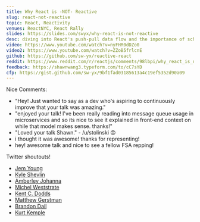 ```yaml
---
title: Why React is -NOT- Reactive
slug: react-not-reactive
topic: React, Reactivity
venues: ReactNYC, React Rally
slides: https://slides.com/swyx/why-react-is-not-reactive
desc: diving into React's push-pull data flow and the importance of scheduling in React
video: https://www.youtube.com/watch?v=nyFHR0dDZo0
video2: https://www.youtube.com/watch?v=ZZoB5frlcnE
github: https://github.com/sw-yx/reactive-react
reddit: https://www.reddit.com/r/reactjs/comments/98lbpi/why_react_is_not_reactive_react_rally_2018/
feedback: https://shawnwang3.typeform.com/to/cC7sYD
cfp: https://gist.github.com/sw-yx/9bf1fad03185613a4c19ef5352d90a09
---
```


Nice Comments:

- "Hey! Just wanted to say as a dev who's aspiring to continuously improve that your talk was amazing."
- "enjoyed your talk! I've been really reading into message queue usage in microservices and so its nice to see it explained in front-end context on while that model makes sense. thanks!"
- "Loved your talk Shawn." - /u/stolinski 😍
- i thought it was awesome! thanks for representing!
- hey! awesome talk and nice to see a fellow FSA repping!

Twitter shoutouts!

- [Jem Young](https://twitter.com/JemYoung/status/1030896519115751424)
- [Kyle Shevlin](https://twitter.com/kyleshevlin/status/1030134445838233600)
- [Amberley Johanna](https://twitter.com/amberleyjohanna/status/1030135278663426048)
- [Michel Weststrate](https://twitter.com/mweststrate/status/1030140251640135680)
- [Kent C. Dodds](https://twitter.com/kentcdodds/status/1030132879827685376)
- [Matthew Gerstman](https://twitter.com/MatthewGerstman/status/1030132442768658432)
- [Brandon Dail](https://twitter.com/aweary/status/1030138785302896640)
- [Kurt Kemple](https://twitter.com/kurtiskemple/status/1030133624807378944)
